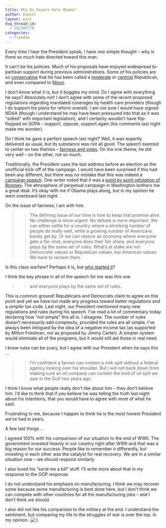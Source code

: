 ```yaml
---
title: Why Do People Hate Obama?
author: bsoist
layout: post
dsq_thread_id:
  - 552395778
categories:
  - freedom
---
```

Every time I hear the President speak, I have one simple thought &#8211; why is there so much hate directed toward this man. 

It can&#8217;t be his policies. Much of his proposals have enjoyed widespread bi-partisan support during previous administrations. Some of his policies are so [conservative][1] that he has been called a [moderate][2] or [centrist][3] Republican, and even compared to [Nixon][4].

I don&#8217;t know what it is, but it boggles my mind. Do I agree with everything he says? Absolutely not! I don&#8217;t agree with some of the recent proposed regulations regarding mandated coverages by health care providers (though I do support his plans for reform overall). I am not sure I would have signed NDAA (though I understand he may have been pressured into that as it was &#8220;sidled&#8221; with important legislation), and I certainly wouldn&#8217;t have flip-flopped on SOPA &#8211; support, oppose, support again (his comments last night make me wonder).

Do I think he gave a perfect speech last night? Well, it was expertly delivered as usual, but its substance was not all good. The speech seemed to center on two themes &#8211; [fairness and votes][5]. On the one theme, he did very well &#8211; on the other, not so much.

Traditionally, the President uses the last address before an election as the unofficial kick-off of the campaign. I would have been surprised if this had been any different, but there was no mistake that this was indeed a [campaign speech][6]. One writer noted that it was a [point by point refutation of Romney][7]. The atmosphere of perpetual campaign in Washington bothers me a great deal. It&#8217;s okay with me if Obama plays along, but in my opinion he went overboard last night.

On the issue of fairness, I am with him.

> > The defining issue of our time is how to keep that promise alive. No challenge is more urgent. No debate is more important. We can either settle for a country where a shrinking number of people do really well, while a growing number of Americans barely get by. Or we can restore an economy where everyone gets a fair shot, everyone does their fair share, and everyone plays by the same set of rules. What&#8217;s at stake are not Democratic values or Republican values, but American values. We have to reclaim them.

Is this class warfare? Perhaps it is, but [who started it][8]?

I think the key phrase in all of the speech for me was this one

> > and everyone plays by the same set of rules.

This is common ground! Republicans and Democrats claim to agree on this point and yet we have not made any progress toward better regulations and a simpler tax code. Last night, our President mentioned many new regulations and rules during his speech. I&#8217;ve read a lot of commentary today declaring how &#8220;not simple&#8221; this all is. I disagree. The number of rules doesn&#8217;t necessarily add complexity, provided the rules are all simple. I&#8217;ve always been intrigued by the idea of a negative income tax (as supported by Milton Friedman, not as proposed by Jimmy Carter). A simpler system would eliminate all of the programs, but it would still aid those in real need.

I know rules can be scary, but I agree with our President when he says this &#8230;

> > I&#8217;m confident a farmer can contain a milk spill without a federal agency looking over his shoulder. But I will not back down from making sure an oil company can contain the kind of oil spill we saw in the Gulf two years ago.

I think I know what people really don&#8217;t like about him &#8211; they don&#8217;t believe him. I&#8217;d like to think that if you believe he was telling the truth last night about his intentions, that you would have to agree with most of what he said.

Frustrating to me, because I happen to think he is the most honest President we&#8217;ve had in years.

A few last things &#8230;

I agreed 100% with his comparison of our situation to the end of WWII. The government invested heavily in our country right after WWII and that was a big reason for our success. People like to remember it differently, but investing in each other was the catalyst for real recovery. We are in a similar situation now &#8211; we should respond similarly.

I also loved his &#8220;send me a bill&#8221; stuff. I&#8217;ll write more about that in my response to the GOP response.

I do not understand his emphasis on manufacturing. I think we may recover some because some manufacturing is best done here, but I don&#8217;t think we can compete with other countries for all the manufacturing jobs &#8211; and I don&#8217;t think we should.

I also did not like his comparison to the military at the end. I understand the sentiment, but comparing my life to the struggles of war is over the top. In my opinion. <img src='http://archive.whsjr.soistmann.com/oped/wp-includes/images/smilies/icon_smile.gif' alt=':)' class='wp-smiley' />

 [1]: http://www.washingtonpost.com/blogs/ezra-klein/post/the-shocking-truth-about-the-birthplace-of-obamas-policies/2011/04/15/AF6qINpE_blog.html
 [2]: http://www.washingtonpost.com/business/economy/obama-revealed-a-moderate-republican/2011/04/25/AFPrGfkE_story.html
 [3]: http://www.guardian.co.uk/commentisfree/2011/dec/27/vote-obama-centrist-republican
 [4]: http://www.thefiscaltimes.com/Columns/2011/07/22/Barack-Obama-The-Democrats-Richard-Nixon.aspx#page1
 [5]: http://www.washingtonmonthly.com/political-animal/2012_01/an_appeal_for_fairness_and_vot034979.php
 [6]: http://nymag.com/daily/intel/2012/01/obama-delivers-a-campaign-speech.html
 [7]: http://tpmdc.talkingpointsmemo.com/2012/01/state-of-the-union-obamas-point-by-point-romney-refutation.php
 [8]: http://www.truth-out.org/class-warfare-my-ass/1316806211

